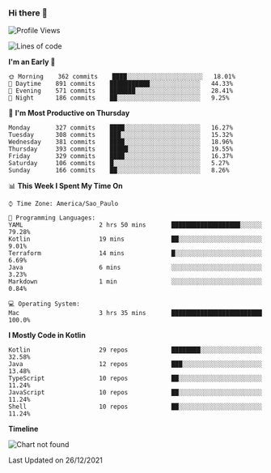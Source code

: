 ### Hi there 👋

<!--
**fernandonogueira/fernandonogueira** is a ✨ _special_ ✨ repository because its `README.md` (this file) appears on your GitHub profile.

Here are some ideas to get you started:

- 🔭 I’m currently working on ...
- 🌱 I’m currently learning ...
- 👯 I’m looking to collaborate on ...
- 🤔 I’m looking for help with ...
- 💬 Ask me about ...
- 📫 How to reach me: ...
- 😄 Pronouns: ...
- ⚡ Fun fact: ...
-->

<!--START_SECTION:waka-->
![Profile Views](http://img.shields.io/badge/Profile%20Views-0-blue)

![Lines of code](https://img.shields.io/badge/From%20Hello%20World%20I%27ve%20Written-329%20Thousand%20lines%20of%20code-blue)

**I'm an Early 🐤** 

```text
🌞 Morning    362 commits    ████░░░░░░░░░░░░░░░░░░░░░   18.01% 
🌆 Daytime    891 commits    ███████████░░░░░░░░░░░░░░   44.33% 
🌃 Evening    571 commits    ███████░░░░░░░░░░░░░░░░░░   28.41% 
🌙 Night      186 commits    ██░░░░░░░░░░░░░░░░░░░░░░░   9.25%

```
📅 **I'm Most Productive on Thursday** 

```text
Monday       327 commits    ████░░░░░░░░░░░░░░░░░░░░░   16.27% 
Tuesday      308 commits    ███░░░░░░░░░░░░░░░░░░░░░░   15.32% 
Wednesday    381 commits    ████░░░░░░░░░░░░░░░░░░░░░   18.96% 
Thursday     393 commits    █████░░░░░░░░░░░░░░░░░░░░   19.55% 
Friday       329 commits    ████░░░░░░░░░░░░░░░░░░░░░   16.37% 
Saturday     106 commits    █░░░░░░░░░░░░░░░░░░░░░░░░   5.27% 
Sunday       166 commits    ██░░░░░░░░░░░░░░░░░░░░░░░   8.26%

```


📊 **This Week I Spent My Time On** 

```text
⌚︎ Time Zone: America/Sao_Paulo

💬 Programming Languages: 
YAML                     2 hrs 50 mins       ███████████████████░░░░░░   79.28% 
Kotlin                   19 mins             ██░░░░░░░░░░░░░░░░░░░░░░░   9.01% 
Terraform                14 mins             █░░░░░░░░░░░░░░░░░░░░░░░░   6.69% 
Java                     6 mins              ░░░░░░░░░░░░░░░░░░░░░░░░░   3.23% 
Markdown                 1 min               ░░░░░░░░░░░░░░░░░░░░░░░░░   0.84%

💻 Operating System: 
Mac                      3 hrs 35 mins       █████████████████████████   100.0%

```

**I Mostly Code in Kotlin** 

```text
Kotlin                   29 repos            ████████░░░░░░░░░░░░░░░░░   32.58% 
Java                     12 repos            ███░░░░░░░░░░░░░░░░░░░░░░   13.48% 
TypeScript               10 repos            ██░░░░░░░░░░░░░░░░░░░░░░░   11.24% 
JavaScript               10 repos            ██░░░░░░░░░░░░░░░░░░░░░░░   11.24% 
Shell                    10 repos            ██░░░░░░░░░░░░░░░░░░░░░░░   11.24%

```


**Timeline**

![Chart not found](https://raw.githubusercontent.com/fernandonogueira/fernandonogueira/master/charts/bar_graph.png) 


 Last Updated on 26/12/2021
<!--END_SECTION:waka-->
